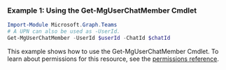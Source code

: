 ### Example 1: Using the Get-MgUserChatMember Cmdlet
```powershell
Import-Module Microsoft.Graph.Teams
# A UPN can also be used as -UserId.
Get-MgUserChatMember -UserId $userId -ChatId $chatId
```
This example shows how to use the Get-MgUserChatMember Cmdlet.
To learn about permissions for this resource, see the [permissions reference](/graph/permissions-reference).
